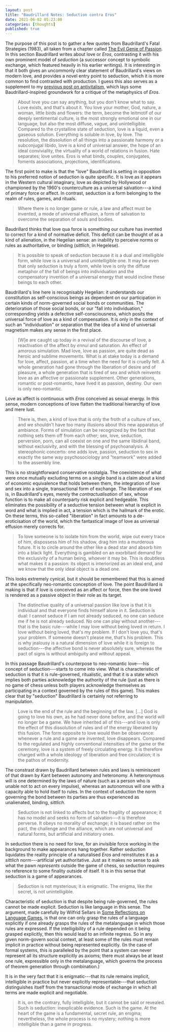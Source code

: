 ```yaml
---
layout: post
title: "Baudrillard Notes: Seduction contra Eros"
date: 2021-06-02 05:23:00
categories: [thoughts]
published: true
---
```


The purpose of this post is to gather a few quotes from Baudrillard's Fatal Strategies (1983), all taken from a chapter called [The Evil Genie of Passion]({{site.baseurl}}/assets/pdf/baudrillard-passion.pdf). In this section Baudrillard writes about love or _Eros_, contrasting it with his own prominent model of _seduction_ (a successor concept to symbolic exchange, which featured heavily in his earlier writings). It is interesting in that it both gives an uncommonly clear statement of Baudrillard's views on modern love, and provides a novel entry point to seduction, which it is more common to find contrasted with production. I guess this also serves as a supplement to my [previous post on antivitalism]({{site.baseurl}}/2021/05/31/antivitalism.html), which lays some Baudrillard-inspired groundwork for a critique of the metaphysics of _Eros_.

<!--more-->

> About love you can say anything, but you don't know what to say. Love exists, and that's about it. You love your mother, God, nature, a woman, little birds and flowers: the term, become the leitmotif of our deeply sentimental culture, is the most strongly emotional one in our language, but also the most diffuse, vague, and unintelligible. Compared to the crystalline state of seduction, love is a liquid, even a gaseous solution. Everything is soluble in love, by love. The resolution, the dissolution of all things into a passionate harmony or a subconjugal libido, love is a kind of universal answer, the hope of an ideal conviviality, the virtuality of a world of relations in fusion. Hate separates; love unites. Eros is what binds, couples, conjugates, foments associations, projections, identifications.

The first point to make is that the "love" Baudrillard is setting in opposition to his preferred notion of seduction is quite specific. It is love as it appears in the Western cultural imaginary, love as depicted by Hollywood or championed by the 1960's counterculture as a universal salvation---a kind of primary force or affect. In contrast, seduction is a form belonging to the realm of rules, games, and rituals.

> Where there is no longer game or rule, a law and affect must be invented, a mode of universal effusion, a form of salvation to overcome the separation of souls and bodies.

Baudrillard thinks that love qua force is something our culture has invented to correct for a kind of normative deficit. This deficit can be thought of as a kind of alienation, in the Hegelian sense: an inability to perceive norms or rules as authoritative, or binding (_sittlich_, in Hegelese).

> It is possible to speak of seduction because it is a dual and intelligible form, while love is a universal and unintelligible one. It may be even that only seduction is truly a form, while love is only the diffuse metaphor of the fall of beings into individuation and the compensatory invention of a universal energy that would incline these beings to each other.

Baudrillard's line here is recognisably Hegelian: it understands our constitution as self-conscious beings as dependent on our participation in certain kinds of norm-governed social bonds or communities. The deterioration of those social bonds, or our "fall into individuation," corresponding yields a defective self-consciousness, which posits the universal force of love as a kind of compensation. It is only in the context of such an "individuation" or separation that the idea of a kind of universal magnetism makes any sense in the first place.

> [W]e are caught up today in a revival of the discourse of love, a reactivation of the affect by _ennui_ and saturation. An effect of amorous simulation. Mad love, love as passion, are quite dead as heroic and sublime movements. What is at stake today is a demand for love, affect, passion, at a time when the need for it is cruelly felt. A whole generation had gone through the liberation of desire and of pleasure, a whole generation that is tired of sex and which reinvents love as an affective or passionate supplement. Other generations, romantic or post-romantic, have lived it as passion, destiny. Our own is only neo-romantic.

Love as affect is continuous with _Eros_ conceived as sexual energy. In this sense, modern conceptions of love flatten the traditional hierarchy of love and mere lust.

> There is, then, a kind of love that is only the froth of a culture of sex, and we shouldn't have too many illusions about this new apparatus of ambiance. Forms of simulation can be recognized by the fact that nothing sets them off from each other; sex, love, seduction, perversion, porn, can all coexist on one and the same libidinal band, without exclusivity, and with the blessing of psychoanalysis. A stereophonic concerto: one adds love, passion, seduction to sex in exactly the same way psychosociology and "teamwork" were added to the assembly line.

This is no straightforward conservative nostalgia. The coexistence of what were once mutually excluding terms on a single band is a claim about a kind of economic equivalence that holds between them, the integration of love and sex into a single, transactional form of exchange. The liberation of sex is, in Baudrillard's eyes, merely the _contractualisation_ of sex, whose function is to make all counterparty risk explicit and hedgeable. This eliminates the possibility of a seductive tension between what is explicit in word and what is implied in act, a tension which is the hallmark of the erotic. On these terms, this so-called "liberation" in fact amounts to a de-eroticisation of the world, which the fantastical image of love as universal effusion merely corrects for.

> To love someone is to isolate him from the world, wipe out every trace of him, dispossess him of his shadow, drag him into a murderous future. It is to circle around the other like a dead star and absorb him into a black light. Everything is gambled on an exorbitant demand for the exclusivity of a human being, whoever it may be. This is doubtless what makes it a passion: its object is interiorized as an ideal end, and we know that the only ideal object is a dead one.

This looks extremely cynical, but it should be remembered that this is aimed at the specifically neo-romantic conception of love. The point Baudrillard is making is that if love is conceived as an affect or force, then the one loved is rendered as a passive object in their role as its target.

> The distinctive quality of a universal passion like love is that it is individual and that everyone finds himself alone in it. Seduction is dual: I cannot seduce if I am not already seduced, no one can seduce me if he is not already seduced. No one can play without another---that is the basic rule---while I may love without being loved in return. I love without being loved, that's my problem. If I don't love you, that's your problem. If someone doesn't please me, that's his problem. This is why jealousy is a natural dimension of love while it is foreign to seduction---the affective bond is never absolutely sure, whereas the pact of signs is without ambiguity and without appeal.

In this passage Baudrillard's counterpose to neo-romantic love---his concept of seduction---starts to come into view. What is characteristic of seduction is that it is rule-governed, ritualistic, and that it is a state which implies both parties acknowledge the authority of the rule (just as there is no game of chess unless both players acknowledge themselves as participating in a context governed by the rules of this game). This makes clear that by "seduction" Baudrillard is certainly not referring to manipulation.

> Love is the end of the rule and the beginning of the law. [...] God is going to love his own, as he had never done before, and the world will no longer be a game. We have inherited all of this---and love is only the effect of this dissolution of rules and of the energy liberated by this fusion. The form opposite to love would then be observance: whenever a rule and a game are invented, love disappears. Compared to the regulated and highly conventional intensities of the game or the ceremony, love is a system of freely circulating energy. It is therefore charged with a whole ideology of liberation and free circulation; it is the pathos of modernity.

The constrast drawn by Baudrillard between rules and laws is reminiscent of that drawn by Kant between autonomy and heteronomy. A heteronymous will is one determined by the laws of nature (such as a person who is unable not to act on every impulse), whereas an autonomous will one with a capacity able to hold itself to rules. In the context of seduction the norm governing the bond between its parties are thus experienced as unalienated, binding, _sittlich_.

> Seduction is not linked to affects but to the fragility of appearance; it has no model and seeks no form of salvation---it is therefore perverse. It obeys no morality of exchange; it is based rather on the pact, the challenge and the alliance, which are not universal and natural forms, but artificial and initiatory ones.

In seduction there is no need for love, for an invisible force working in the background to make appearances hang together. Rather seduction liquidates the reality principle of a naturalised _Eros_ and reinstitutes it as a _sittlich_ norm---artificial yet authoritative. Just as it makes no sense to ask what the pawn _represents_ outside the game of chess, so seduction requires no reference to some finality outside of itself. It is in this sense that seduction is a game of appearances.

> Seduction is not mysterious; it is enigmatic. The enigma, like the secret, is not unintelligible.

Characteristic of seduction is that despite being rule-governed, the rules cannot be made explicit. Seduction is like language in this sense. The argument, made carefully by Wilfrid Sellars in [Some Reflections on Language Games]({{site.baseurl}}/assets/pdf/sellars-games.pdf), is that one can only grasp the rules of a language explicitly if one already grasps the rules of the metalanguage in which those rules are expressed. If the intelligibility of a rule depended on it being grasped explicitly, then this would lead to an infinite regress. So in any given norm-govern social context, at least some of the rules must remain implicit in practice without being represented explicitly. (In the case of formal systems, this is paralleled by the point that a system can never represent all its structure explicitly as axioms; there must always be at least one rule, expressible only in the metalanguage, which governs the process of theorem generation through combination.)

It is in the very fact that it is enigmatic---that its rule remains implicit, intelligible in practice but never explicitly representable---that seduction distinguishes itself from the transactional mode of exchange in which all terms are made explicit and negotiable.

> It is, on the contrary, fully intelligible, but it cannot be said or revealed. Such is seduction: inexplicable evidence. Such is the game. At the heart of the game is a fundamental, secret rule, an enigma; nevertheless, the whole process is no mystery; nothing is more intelligible than a game in progress.
